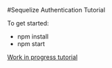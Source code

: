 #Sequelize Authentication Tutorial

To get started:
- npm install
- npm start

[Work in progress tutorial](https://medium.com/@jgrisafe/completely-custom-user-authentication-with-express-24f425aa3e95)